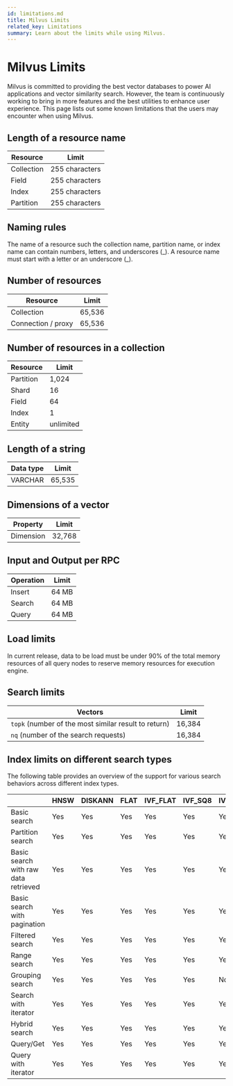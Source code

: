```yaml
---
id: limitations.md
title: Milvus Limits
related_key: Limitations
summary: Learn about the limits while using Milvus.
---
```

# Milvus Limits

Milvus is committed to providing the best vector databases to power AI applications and vector similarity search. However, the team is continuously working to bring in more features and the best utilities to enhance user experience. This page lists out some known limitations that the users may encounter when using Milvus.

## Length of a resource name

| Resource      | Limit  |
| ----------- | ----------- |
| Collection      | 255 characters      |
| Field   | 255 characters        |
| Index   | 255 characters       |
| Partition   | 255  characters      |

## Naming rules

The name of a resource such the collection name, partition name, or index name can contain numbers, letters, and underscores (\_\). A resource name must start with a letter or an underscore (\_\).

## Number of resources

| Resource      | Limit |
| ----------- | ----------- |
| Collection     | 65,536       |
| Connection / proxy   | 65,536        |

## Number of resources in a collection

| Resource     | Limit|
| ----------- | ----------- |
| Partition      | 1,024       |
| Shard   | 16        |
| Field   | 64        |
| Index   | 1        |
| Entity   | unlimited        |

## Length of a string 
| Data type      | Limit  |
| ----------- | ----------- |
| VARCHAR      | 65,535       |



## Dimensions of a vector
| Property      | Limit |
| ----------- | ----------- |
| Dimension      | 32,768       |

## Input and Output per RPC
| Operation      | Limit |
| ----------- | ----------- |
| Insert      | 64 MB    |
| Search   | 64 MB     |
| Query   | 64 MB      |

## Load limits
In current release, data to be load must be under 90% of the total memory resources of all query nodes to reserve memory resources for execution engine.

## Search limits
| Vectors      | Limit |
| ----------- | ----------- |
| <code>topk</code> (number of the most similar result to return)   | 16,384       |
| <code>nq</code> (number of the search requests)    | 16,384       |

## Index limits on different search types

The following table provides an overview of the support for various search behaviors across different index types.

|                                      | HNSW | DISKANN | FLAT | IVF_FLAT | IVF_SQ8 | IVF_PQ | SCANN | GPU_IFV_FLAT | GPU_IVF_PQ | GPU_CAGRA | GPU_BRUTE_FORCE | SPARSE_INVERTED_INDEX | BIN_FLAT | BIN_IVF_FLAT |
|--------------------------------------|------|---------|------|----------|---------|--------|-------|--------------|------------|-----------|-----------------|-----------------------|----------|--------------|
| Basic search                         | Yes  | Yes     | Yes  | Yes      | Yes     | Yes    | Yes   | Yes          | Yes        | Yes       | Yes             | Yes                   | Yes      | Yes          |
| Partition search                     | Yes  | Yes     | Yes  | Yes      | Yes     | Yes    | Yes   | Yes          | Yes        | Yes       | Yes             | Yes                   | Yes      | Yes          |
| Basic search with raw data retrieved | Yes  | Yes     | Yes  | Yes      | Yes     | Yes    | Yes   | Yes          | Yes        | Yes       | Yes             | Yes                   | Yes      | Yes          |
| Basic search with pagination         | Yes  | Yes     | Yes  | Yes      | Yes     | Yes    | Yes   | Yes          | Yes        | Yes       | Yes             | Yes                   | Yes      | Yes          |
| Filtered search                      | Yes  | Yes     | Yes  | Yes      | Yes     | Yes    | Yes   | Yes          | Yes        | Yes       | Yes             | Yes                   | Yes      | Yes          |
| Range search                         | Yes  | Yes     | Yes  | Yes      | Yes     | Yes    | Yes   | No           | No         | No        | No              | Yes                   | Yes      | Yes          |
| Grouping search                      | Yes  | Yes     | Yes  | Yes      | Yes     | No     | Yes   | No           | No         | No        | No              | Yes                   | No       | No           |
| Search with iterator                 | Yes  | Yes     | Yes  | Yes      | Yes     | Yes    | Yes   | No           | No         | No        | No              | Yes                   | Yes      | Yes          |
| Hybrid search                        | Yes  | Yes     | Yes  | Yes      | Yes     | Yes    | Yes   | Yes          | Yes        | Yes       | Yes             | Yes(Only RRFRanker)   | Yes      | Yes          |
| Query/Get                            | Yes  | Yes     | Yes  | Yes      | Yes     | Yes    | Yes   | Yes          | Yes        | Yes       | Yes             | Yes                   | Yes      | Yes          |
| Query with iterator                  | Yes  | Yes     | Yes  | Yes      | Yes     | Yes    | Yes   | No           | No         | No        | No              | Yes                   | Yes      | Yes          |
